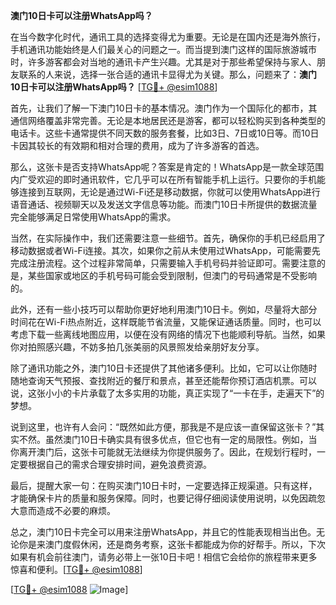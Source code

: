 **澳门10日卡可以注册WhatsApp吗？**

在当今数字化时代，通讯工具的选择变得尤为重要。无论是在国内还是海外旅行，手机通讯功能始终是人们最关心的问题之一。而当提到澳门这样的国际旅游城市时，许多游客都会对当地的通讯卡产生兴趣。尤其是对于那些希望保持与家人、朋友联系的人来说，选择一张合适的通讯卡显得尤为关键。那么，问题来了：**澳门10日卡可以注册WhatsApp吗？** [[TG💪+ @esim1088](https://t.me/s/esim1088)]

首先，让我们了解一下澳门10日卡的基本情况。澳门作为一个国际化的都市，其通信网络覆盖非常完善。无论是本地居民还是游客，都可以轻松购买到各种类型的电话卡。这些卡通常提供不同天数的服务套餐，比如3日、7日或10日等。而10日卡因其较长的有效期和相对合理的费用，成为了许多游客的首选。

那么，这张卡是否支持WhatsApp呢？答案是肯定的！WhatsApp是一款全球范围内广受欢迎的即时通讯软件，它几乎可以在所有智能手机上运行。只要你的手机能够连接到互联网，无论是通过Wi-Fi还是移动数据，你就可以使用WhatsApp进行语音通话、视频聊天以及发送文字信息等功能。而澳门10日卡所提供的数据流量完全能够满足日常使用WhatsApp的需求。

当然，在实际操作中，我们还需要注意一些细节。首先，确保你的手机已经启用了移动数据或者Wi-Fi连接。其次，如果你之前从未使用过WhatsApp，可能需要先完成注册流程。这个过程非常简单，只需要输入手机号码并验证即可。需要注意的是，某些国家或地区的手机号码可能会受到限制，但澳门的号码通常是不受影响的。

此外，还有一些小技巧可以帮助你更好地利用澳门10日卡。例如，尽量将大部分时间花在Wi-Fi热点附近，这样既能节省流量，又能保证通话质量。同时，也可以考虑下载一些离线地图应用，以便在没有网络的情况下也能顺利导航。当然，如果你对拍照感兴趣，不妨多拍几张美丽的风景照发给亲朋好友分享。

除了通讯功能之外，澳门10日卡还提供了其他诸多便利。比如，它可以让你随时随地查询天气预报、查找附近的餐厅和景点，甚至还能帮你预订酒店机票。可以说，这张小小的卡片承载了太多实用的功能，真正实现了“一卡在手，走遍天下”的梦想。

说到这里，也许有人会问：“既然如此方便，那我是不是应该一直保留这张卡？”其实不然。虽然澳门10日卡确实具有很多优点，但它也有一定的局限性。例如，当你离开澳门后，这张卡可能就无法继续为你提供服务了。因此，在规划行程时，一定要根据自己的需求合理安排时间，避免浪费资源。

最后，提醒大家一句：在购买澳门10日卡时，一定要选择正规渠道。只有这样，才能确保卡片的质量和服务保障。同时，也要记得仔细阅读使用说明，以免因疏忽大意而造成不必要的麻烦。

总之，澳门10日卡完全可以用来注册WhatsApp，并且它的性能表现相当出色。无论你是来澳门度假休闲，还是商务考察，这张卡都能成为你的好帮手。所以，下次如果有机会前往澳门，请务必带上一张10日卡吧！相信它会给你的旅程带来更多惊喜和便利。[[TG💪+ @esim1088](https://t.me/s/esim1088)]

[[TG💪+ @esim1088](https://t.me/s/esim1088) ![Image](https://i.postimg.cc/4NQfJmqS/Snipaste-2025-05-13-00-14-12.png)]